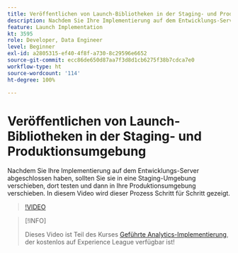 ```yaml
---
title: Veröffentlichen von Launch-Bibliotheken in der Staging- und Produktionsumgebung
description: Nachdem Sie Ihre Implementierung auf dem Entwicklungs-Server gesperrt haben, sollten Sie sie in eine Staging-Umgebung verschieben, dort testen und dann in Ihre Produktionsumgebung verschieben. In diesem Video wird dieser Prozess Schritt für Schritt gezeigt.
feature: Launch Implementation
kt: 3595
role: Developer, Data Engineer
level: Beginner
exl-id: a2805315-ef40-4f8f-a730-8c29596e6652
source-git-commit: ecc86de650d87aa7f3d8d1cb6275f38b7cdca7e0
workflow-type: ht
source-wordcount: '114'
ht-degree: 100%

---
```


# Veröffentlichen von Launch-Bibliotheken in der Staging- und Produktionsumgebung

Nachdem Sie Ihre Implementierung auf dem Entwicklungs-Server abgeschlossen haben, sollten Sie sie in eine Staging-Umgebung verschieben, dort testen und dann in Ihre Produktionsumgebung verschieben. In diesem Video wird dieser Prozess Schritt für Schritt gezeigt.

>[!VIDEO](https://video.tv.adobe.com/v/28777/?quality=12&learn=on)

>[!INFO]
>
> Dieses Video ist Teil des Kurses [Geführte Analytics-Implementierung](https://experienceleague.adobe.com/?recommended=Analytics-D-1-2019.1&amp;lang=de), der kostenlos auf Experience League verfügbar ist!
